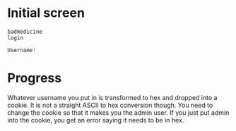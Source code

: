# Initial screen  
	badmedicine  
	login  

	Username:  

# Progress  
Whatever username you put in is transformed to hex and dropped into a cookie.  It is not a straight ASCII to hex conversion though.  You need to change the cookie so that it makes you the admin user.  If you just put admin into the cookie, you get an error saying it needs to be in hex.  



